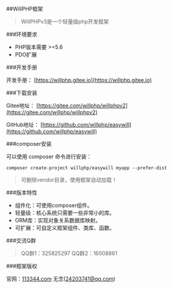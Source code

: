 ##WillPHP框架

>WillPHPv3是一个轻量级php开发框架

###环境要求

- PHP版本需要 >=5.6
- PDO扩展

###开发手册

开发手册： [https://willphp.gitee.io](https://willphp.gitee.io)

###下载安装

Gitee地址： [https://gitee.com/willphp/willphpv2](https://gitee.com/willphp/willphpv2)

GitHub地址： [https://github.com/willphp/easywill](https://github.com/willphp/easywill)

###composer安装

可以使用 composer 命令进行安装：

    composer create-project willphp/easywill myapp --prefer-dist

>可删除vendor目录，使用框架自动加载！

###版本特性

- 组件化：可使用composer组件。
- 轻量级：核心系统只需要一些非常小的库。
- ORM库：实现对象关系数据库映射。
- 可扩展：可自定义框架组件、类库、函数。

###交流Q群

>QQ群1：325825297 QQ群2：16008861

###框架版权

官网：[113344.com](http://www.113344.com) 无念(24203741@qq.com) 